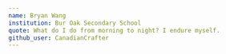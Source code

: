 ```yaml
---
name: Bryan Wang
institution: Bur Oak Secondary School
quote: What do I do from morning to night? I endure myself.
github_user: CanadianCrafter
---
```

